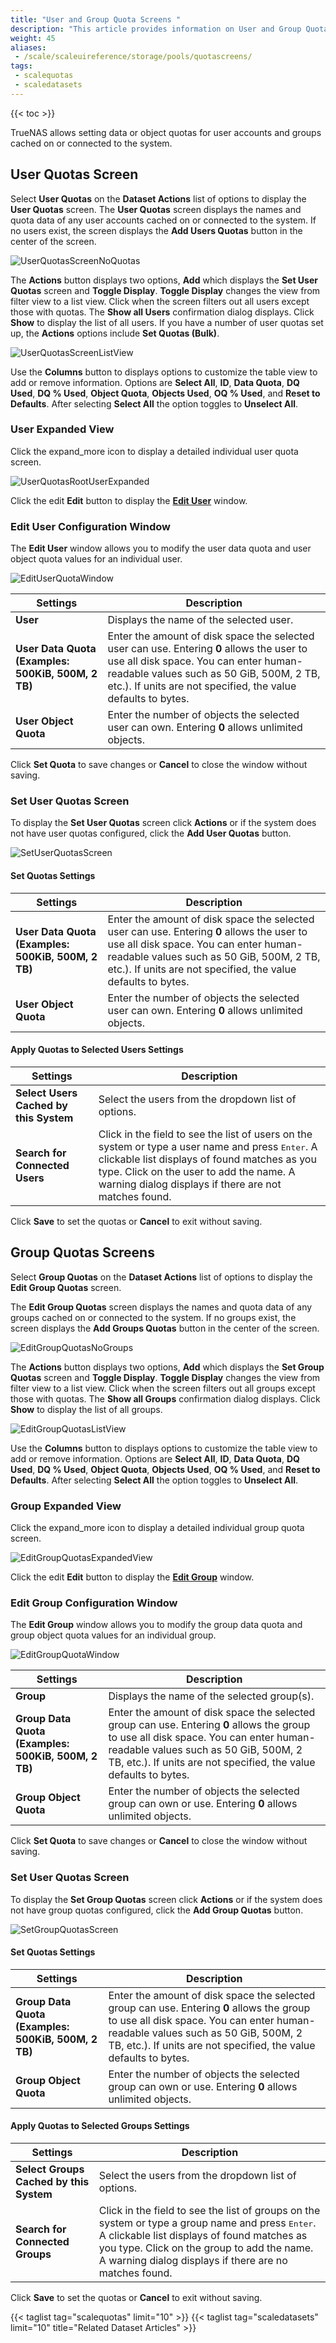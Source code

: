 ```yaml
---
title: "User and Group Quota Screens "
description: "This article provides information on User and Group Quota screen settings and functions."
weight: 45
aliases:
 - /scale/scaleuireference/storage/pools/quotascreens/
tags: 
 - scalequotas
 - scaledatasets
---
```


{{< toc >}}

TrueNAS allows setting data or object quotas for user accounts and groups cached on or connected to the system. 

## User Quotas Screen
Select **User Quotas** on the **Dataset Actions** list of options to display the **User Quotas** screen.
The **User Quotas** screen displays the names and quota data of any user accounts cached on or connected to the system. If no users exist, the screen displays the **Add Users Quotas** button in the center of the screen.

![UserQuotasScreenNoQuotas](/images/SCALE/22.02/UserQuotasScreenNoQuotas.png "User Quotas Screen")

The **Actions** button displays two options, **Add** which displays the **Set User Quotas** screen and **Toggle Display**.
**Toggle Display** changes the view from filter view to a list view. Click when the screen filters out all users except those with quotas. The **Show all Users** confirmation dialog displays. Click **Show** to display the list of all users. 
If you have a number of user quotas set up, the **Actions** options include **Set Quotas (Bulk)**.

![UserQuotasScreenListView](/images/SCALE/22.02/UserQuotasScreenListView.png "User Quotas List View")

Use the **Columns** button to displays options to customize the table view to add or remove information. Options are **Select All**, **ID**, **Data Quota**, **DQ Used**, **DQ % Used**, **Object Quota**, **Objects Used**, **OQ % Used**, and **Reset to Defaults**. After selecting **Select All** the option toggles to **Unselect All**.

### User Expanded View
Click the <span class="material-icons">expand_more</span> icon to display a detailed individual user quota screen.

![UserQuotasRootUserExpanded](/images/SCALE/22.02/UserQuotasRootUserExpanded.png "User Quotas Expanded View")

Click the <span class="material-icons">edit</span> **Edit** button to display the **[Edit User](#edit-user-configuration-window)** window.

### Edit User Configuration Window
The **Edit User** window allows you to modify the user data quota and user object quota values for an individual user.

![EditUserQuotaWindow](/images/SCALE/22.02/EditUserQuotaWindow.png "Edit User Quota")

| Settings | Description |
|----------|-------------|
| **User** | Displays the name of the selected user. |
| **User Data Quota (Examples: 500KiB, 500M, 2 TB)** | Enter the amount of disk space the selected user can use. Entering **0** allows the user to use all disk space. You can enter human-readable values such as 50 GiB, 500M, 2 TB, etc.). If units are not specified, the value defaults to bytes.  |
| **User Object Quota** | Enter the number of objects the selected user can own. Entering **0** allows unlimited objects. |

Click **Set Quota** to save changes or **Cancel** to close the window without saving.

### Set User Quotas Screen
To display the **Set User Quotas** screen click **Actions** or if the system does not have user quotas configured, click the **Add User Quotas** button.

![SetUserQuotasScreen](/images/SCALE/22.02/SetUserQuotasScreen.png "Set User Quotas")

#### Set Quotas Settings
| Settings | Description |
|----------|-------------|
| **User Data Quota (Examples: 500KiB, 500M, 2 TB)** | Enter the amount of disk space the selected user can use. Entering **0** allows the user to use all disk space. You can enter human-readable values such as 50 GiB, 500M, 2 TB, etc.). If units are not specified, the value defaults to bytes. |
| **User Object Quota** | Enter the number of objects the selected user can own. Entering **0** allows unlimited objects. |

#### Apply Quotas to Selected Users Settings
| Settings | Description |
|----------|-------------|
| **Select Users Cached by this System** | Select the users from the dropdown list of options. |
| **Search for Connected Users** | Click in the field to see the list of users on the system or type a user name and press <kbd>Enter</kbd>. A clickable list displays of found matches as you type. Click on the user to add the name. A warning dialog displays if there are not matches found. |

Click **Save** to set the quotas or **Cancel** to exit without saving.

## Group Quotas Screens
Select **Group Quotas** on the **Dataset Actions** list of options to display the **Edit Group Quotas** screen.

The **Edit Group Quotas** screen displays the names and quota data of any groups cached on or connected to the system. If no groups exist, the screen displays the **Add Groups Quotas** button in the center of the screen.

![EditGroupQuotasNoGroups](/images/SCALE/22.02/EditGroupQuotasNoGroups.png "Group Quotas Screen")

The **Actions** button displays two options, **Add** which displays the **Set Group Quotas** screen and **Toggle Display**.
**Toggle Display** changes the view from filter view to a list view. Click when the screen filters out all groups except those with quotas. The **Show all Groups** confirmation dialog displays. Click **Show** to display the list of all groups. 

![EditGroupQuotasListView](/images/SCALE/22.02/EditGroupQuotasListView.png "Group Quotas List View")

Use the **Columns** button to displays options to customize the table view to add or remove information. Options are **Select All**, **ID**, **Data Quota**, **DQ Used**, **DQ % Used**, **Object Quota**, **Objects Used**, **OQ % Used**, and **Reset to Defaults**. After selecting **Select All** the option toggles to **Unselect All**.

### Group Expanded View
Click the <span class="material-icons">expand_more</span> icon to display a detailed individual group quota screen.

![EditGroupQuotasExpandedView](/images/SCALE/22.02/EditGroupQuotasExpandedView.png "Group Quotas Expanded View")

Click the <span class="material-icons">edit</span> **Edit** button to display the **[Edit Group](#edit-group-configuration-window)** window.

### Edit Group Configuration Window
The **Edit Group** window allows you to modify the group data quota and group object quota values for an individual group.

![EditGroupQuotaWindow](/images/SCALE/22.02/EditGroupQuotaWindow.png "Edit Qroup Quota")

| Settings | Description |
|----------|-------------|
| **Group** | Displays the name of the selected group(s).  |
| **Group Data Quota (Examples: 500KiB, 500M, 2 TB)** | Enter the amount of disk space the selected group can use. Entering **0** allows the group to use all disk space. You can enter human-readable values such as 50 GiB, 500M, 2 TB, etc.). If units are not specified, the value defaults to bytes. |
| **Group Object Quota** | Enter the number of objects the selected group can own or use. Entering **0** allows unlimited objects. |

Click **Set Quota** to save changes or **Cancel** to close the window without saving.

### Set User Quotas Screen
To display the **Set Group Quotas** screen click **Actions** or if the system does not have group quotas configured, click the **Add Group Quotas** button.

![SetGroupQuotasScreen](/images/SCALE/22.02/SetGroupQuotasScreen.png "Set Group Quotas")

#### Set Quotas Settings
| Settings | Description |
|----------|-------------|
| **Group Data Quota (Examples: 500KiB, 500M, 2 TB)** | Enter the amount of disk space the selected group can use. Entering **0** allows the group to use all disk space. You can enter human-readable values such as 50 GiB, 500M, 2 TB, etc.). If units are not specified, the value defaults to bytes. |
| **Group Object Quota** | Enter the number of objects the selected group can own or use. Entering **0** allows unlimited objects. |

#### Apply Quotas to Selected Groups Settings
| Settings | Description |
|----------|-------------|
| **Select Groups Cached by this System** | Select the users from the dropdown list of options. |
| **Search for Connected Groups** | Click in the field to see the list of groups on the system or type a group name and press <kbd>Enter</kbd>. A clickable list displays of found matches as you type. Click on the group to add the name. A warning dialog displays if there are no matches found. |

Click **Save** to set the quotas or **Cancel** to exit without saving.

{{< taglist tag="scalequotas" limit="10" >}}
{{< taglist tag="scaledatasets" limit="10" title="Related Dataset Articles" >}}